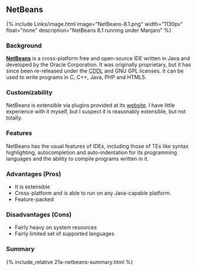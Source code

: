 ## NetBeans
{% include Links/image.html image="NetBeans-8.1.png" width="1130px" float="none" description="NetBeans 8.1 running under Manjaro" %}

### Background
[**NetBeans**](https://netbeans.org/) is a cross-platform free and open-source IDE written in Java and developed by the Oracle Corporation. It was originally proprietary, but it has since been re-released under the <abbr title="Common Development and Distribution License">CDDL</abbr> and GNU GPL licenses. It can be used to write programs in C, C++, Java, PHP and HTML5.

### Customizability
NetBeans is extensible via plugins provided at its [website](http://plugins.netbeans.org/PluginPortal/). I have little experience with it myself, but I suspect it is reasonably extensible, but not totally.

### Features
NetBeans has the usual features of IDEs, including those of TEs like syntax highlighting, autocompletion and auto-indentation for its programming languages and the ability to compile programs written in it.

### Advantages (Pros)
* It is extensible
* Cross-platform and is able to run on any Java-capable platform.
* Feature-packed

### Disadvantages (Cons)
* Fairly heavy on system resources
* Fairly limited set of supported languages

### Summary
{% include_relative 21a-netbeans-summary.html %}
